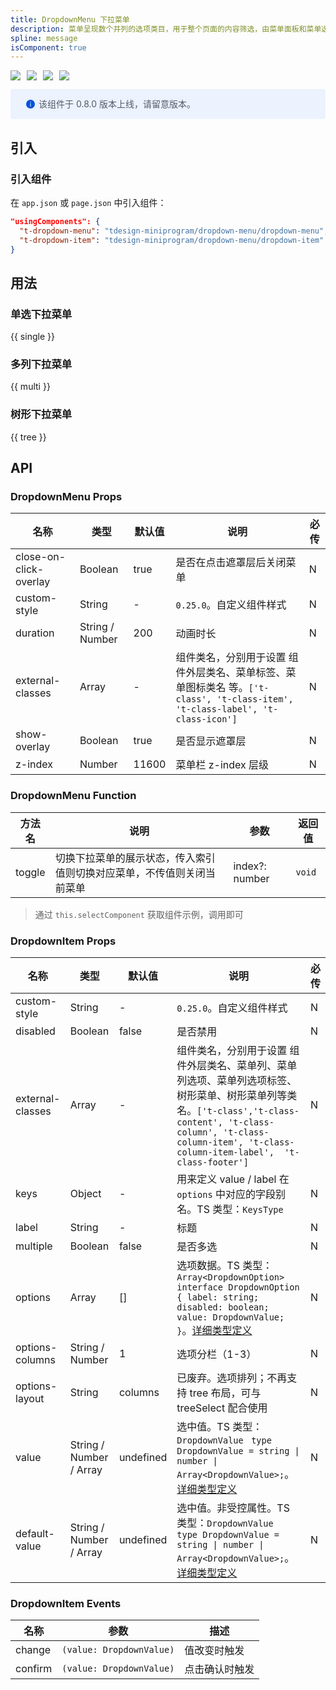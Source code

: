 ```yaml
---
title: DropdownMenu 下拉菜单
description: 菜单呈现数个并列的选项类目，用于整个页面的内容筛选，由菜单面板和菜单选项组成。
spline: message
isComponent: true
---
```


<span class="coverages-badge" style="margin-right: 10px"><img src="https://img.shields.io/badge/coverages%3A%20lines-95%25-blue" /></span><span class="coverages-badge" style="margin-right: 10px"><img src="https://img.shields.io/badge/coverages%3A%20functions-100%25-blue" /></span><span class="coverages-badge" style="margin-right: 10px"><img src="https://img.shields.io/badge/coverages%3A%20statements-94%25-blue" /></span><span class="coverages-badge" style="margin-right: 10px"><img src="https://img.shields.io/badge/coverages%3A%20branches-83%25-blue" /></span>

<div style="background: #ecf2fe; display: flex; align-items: center; line-height: 20px; padding: 14px 24px; border-radius: 3px; color: #555a65">
  <svg fill="none" viewBox="0 0 16 16" width="16px" height="16px" style="margin-right: 5px">
    <path fill="#0052d9" d="M8 15A7 7 0 108 1a7 7 0 000 14zM7.4 4h1.2v1.2H7.4V4zm.1 2.5h1V12h-1V6.5z" fillOpacity="0.9"></path>
  </svg>
  该组件于 0.8.0 版本上线，请留意版本。
</div>

## 引入

### 引入组件

在 `app.json` 或 `page.json` 中引入组件：

```json
"usingComponents": {
  "t-dropdown-menu": "tdesign-miniprogram/dropdown-menu/dropdown-menu",
  "t-dropdown-item": "tdesign-miniprogram/dropdown-menu/dropdown-item"
}
```

## 用法

### 单选下拉菜单

{{ single }}

### 多列下拉菜单

{{ multi }}

### 树形下拉菜单

{{ tree }}

## API
### DropdownMenu Props

名称 | 类型 | 默认值 | 说明 | 必传
-- | -- | -- | -- | --
close-on-click-overlay | Boolean | true | 是否在点击遮罩层后关闭菜单 | N
custom-style | String | - | `0.25.0`。自定义组件样式 | N
duration | String / Number | 200 | 动画时长 | N
external-classes | Array | - | 组件类名，分别用于设置 组件外层类名、菜单标签、菜单图标类名 等。`['t-class', 't-class-item', 't-class-label', 't-class-icon']` | N
show-overlay | Boolean | true | 是否显示遮罩层 | N
z-index | Number | 11600 | 菜单栏 z-index 层级 | N

### DropdownMenu Function

方法名 | 说明 | 参数 | 返回值
--|--|--|--
toggle | 切换下拉菜单的展示状态，传入索引值则切换对应菜单，不传值则关闭当前菜单 | index?: number | `void`

> 通过 `this.selectComponent` 获取组件示例，调用即可

### DropdownItem Props

名称 | 类型 | 默认值 | 说明 | 必传
-- | -- | -- | -- | --
custom-style | String | - | `0.25.0`。自定义组件样式 | N
disabled | Boolean | false | 是否禁用 | N
external-classes | Array | - | 组件类名，分别用于设置 组件外层类名、菜单列、菜单列选项、菜单列选项标签、树形菜单、树形菜单列等类名。`['t-class','t-class-content', 't-class-column', 't-class-column-item', 't-class-column-item-label',  't-class-footer']` | N
keys | Object | - | 用来定义 value / label 在 `options` 中对应的字段别名。TS 类型：`KeysType` | N
label | String | - | 标题 | N
multiple | Boolean | false | 是否多选 | N
options | Array | [] | 选项数据。TS 类型：`Array<DropdownOption>` `interface DropdownOption { label: string; disabled: boolean; value: DropdownValue; }`。[详细类型定义](https://github.com/Tencent/tdesign-miniprogram/tree/develop/src/dropdown-menu/type.ts) | N
options-columns | String / Number | 1 | 选项分栏（1-3） | N
options-layout | String | columns | 已废弃。选项排列；不再支持 tree 布局，可与 treeSelect 配合使用 | N
value | String / Number / Array | undefined | 选中值。TS 类型：`DropdownValue ` `type DropdownValue = string \| number \| Array<DropdownValue>;`。[详细类型定义](https://github.com/Tencent/tdesign-miniprogram/tree/develop/src/dropdown-menu/type.ts) | N
default-value | String / Number / Array | undefined | 选中值。非受控属性。TS 类型：`DropdownValue ` `type DropdownValue = string \| number \| Array<DropdownValue>;`。[详细类型定义](https://github.com/Tencent/tdesign-miniprogram/tree/develop/src/dropdown-menu/type.ts) | N

### DropdownItem Events

名称 | 参数 | 描述
-- | -- | --
change | `(value: DropdownValue)` | 值改变时触发
confirm | `(value: DropdownValue)` | 点击确认时触发

